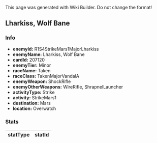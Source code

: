 <span class="wiki-builder">This page was generated with Wiki Builder. Do not change the format!</span>

## Lharkiss, Wolf Bane
### Info
* **enemyId:** R1S4StrikeMars1MajorLharkiss
* **enemyName:** Lharkiss, Wolf Bane
* **cardId:** 207120
* **enemyTier:** Minor
* **raceName:** Taken
* **raceClass:** TakenMajorVandalA
* **enemyWeapon:** ShockRifle
* **enemyOtherWeapons:** WireRifle, ShrapnelLauncher
* **activityType:** Strike
* **activity:** StrikeMars1
* **destination:** Mars
* **location:** Overwatch

### Stats
statType | statId
-------- | ------

